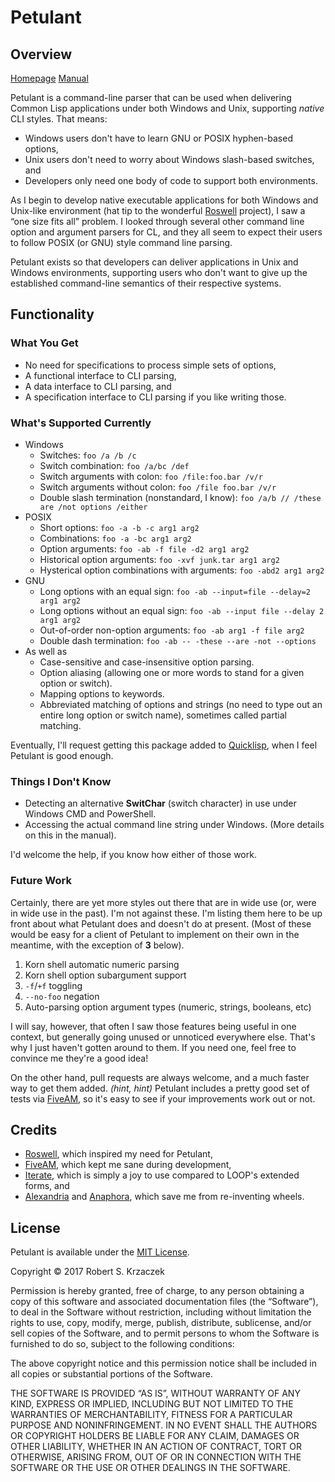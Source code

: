 Petulant
========

Overview
--------

[Homepage][home] [Manual][manual]

Petulant is a command-line parser that can be used when delivering
Common Lisp applications under both Windows and Unix, supporting
_native_ CLI styles.  That means:

- Windows users don't have to learn GNU or POSIX hyphen-based options,
- Unix users don't need to worry about Windows slash-based switches, and
- Developers only need one body of code to support both environments.

As I begin to develop native executable applications for both Windows
and Unix-like environment (hat tip to the wonderful [Roswell][]
project), I saw a “one size fits all” problem.  I looked through
several other command line option and argument parsers for CL, and
they all seem to expect their users to follow POSIX (or GNU) style
command line parsing.

Petulant exists so that developers can deliver applications in
Unix and Windows environments, supporting users who don't want to
give up the established command-line semantics of their respective
systems.

[home]:    https://krz8.github.io/petulant        "Petulant Homepage"
[manual]:  https://krz8.github.io/petulant/manual "Petulant Manual"
[roswell]: https://github.com/roswell/roswell     "Roswell Project Homepage"



Functionality
-------------

### What You Get

- No need for specifications to process simple sets of options,
- A functional interface to CLI parsing,
- A data interface to CLI parsing, and
- A specification interface to CLI parsing if you like writing those.



### What's Supported Currently

- Windows
  - Switches: `foo /a /b /c`
  - Switch combination: `foo /a/bc /def`
  - Switch arguments with colon: `foo /file:foo.bar /v/r`
  - Switch arguments without colon: `foo /file foo.bar /v/r`
  - Double slash termination (nonstandard, I know):
    `foo /a/b // /these are /not options /either`
- POSIX
  - Short options: `foo -a -b -c arg1 arg2`
  - Combinations: `foo -a -bc arg1 arg2`
  - Option arguments: `foo -ab -f file -d2 arg1 arg2`
  - Historical option arguments: `foo -xvf junk.tar arg1 arg2`
  - Hysterical option combinations with arguments: `foo -abd2 arg1 arg2`
- GNU
  - Long options with an equal sign: `foo -ab --input=file --delay=2 arg1 arg2`
  - Long options without an equal sign:
    `foo -ab --input file --delay 2 arg1 arg2`
  - Out-of-order non-option arguments: `foo -ab arg1 -f file arg2`
  - Double dash termination: `foo -ab -- -these --are -not --options`
- As well as
  - Case-sensitive and case-insensitive option parsing.
  - Option aliasing (allowing one or more words to stand for a given option
    or switch).
  - Mapping options to keywords.
  - Abbreviated matching of options and strings (no need to type out an
    entire long option or switch name), sometimes called partial matching.

Eventually, I'll request getting this package added to [Quicklisp][],
when I feel Petulant is good enough.

[Quicklisp]: https://www.quicklisp.org/beta/ "The Quicklisp Project Homepage"



### Things I Don't Know

- Detecting an alternative **SwitChar** (switch character) in use
  under Windows CMD and PowerShell.
- Accessing the actual command line string under Windows.  (More
  details on this in the manual).

I'd welcome the help, if you know how either of those work.



### Future Work

Certainly, there are yet more styles out there that are in wide use
(or, were in wide use in the past).  I'm not against these. I'm
listing them here to be up front about what Petulant does and doesn't
do at present.  (Most of these would be easy for a client of Petulant
to implement on their own in the meantime, with the exception of **3**
below).

1. Korn shell automatic numeric parsing
2. Korn shell option subargument support
3. `-f`/`+f` toggling
4. `--no-foo` negation
5. Auto-parsing option argument types (numeric, strings, booleans, etc)

I will say, however, that often I saw those features being useful in
one context, but generally going unused or unnoticed everywhere else.
That's why I just haven't gotten around to them.  If you need one,
feel free to convince me they're a good idea!

On the other hand, pull requests are always welcome, and a much faster
way to get them added.  _(hint, hint)_ Petulant includes a pretty good
set of tests via [FiveAM][], so it's easy to see if your improvements
work out or not.

[FiveAM]: https://common-lisp.net/project/fiveam/



Credits
-------

- [Roswell][], which inspired my need for Petulant,
- [FiveAM][], which kept me sane during development,
- [Iterate][], which is simply a joy to use compared to LOOP's extended forms,
  and
- [Alexandria][] and [Anaphora][], which save me from re-inventing
  wheels.

[Alexandria]: https://common-lisp.net/project/alexandria/
              "Alexandria Package Homepage"
[Anaphora]:   https://common-lisp.net/project/anaphora/
              "Anaphora Package Homepage"
[Iterate]:    https://common-lisp.net/project/iterate/
              "Iterate Package Homepage"


License
-------

Petulant is available under the [MIT License][].

Copyright © 2017 Robert S. Krzaczek

Permission is hereby granted, free of charge, to any person obtaining
a copy of this software and associated documentation files (the
“Software”), to deal in the Software without restriction, including
without limitation the rights to use, copy, modify, merge, publish,
distribute, sublicense, and/or sell copies of the Software, and to
permit persons to whom the Software is furnished to do so, subject to
the following conditions:

The above copyright notice and this permission notice shall be
included in all copies or substantial portions of the Software.

THE SOFTWARE IS PROVIDED “AS IS”, WITHOUT WARRANTY OF ANY KIND,
EXPRESS OR IMPLIED, INCLUDING BUT NOT LIMITED TO THE WARRANTIES OF
MERCHANTABILITY, FITNESS FOR A PARTICULAR PURPOSE AND
NONINFRINGEMENT. IN NO EVENT SHALL THE AUTHORS OR COPYRIGHT HOLDERS BE
LIABLE FOR ANY CLAIM, DAMAGES OR OTHER LIABILITY, WHETHER IN AN ACTION
OF CONTRACT, TORT OR OTHERWISE, ARISING FROM, OUT OF OR IN CONNECTION
WITH THE SOFTWARE OR THE USE OR OTHER DEALINGS IN THE SOFTWARE.

[MIT License]: https://opensource.org/licenses/MIT
               "The MIT Open Source License"
